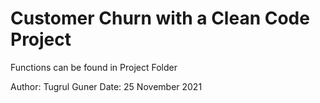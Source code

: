 # Customer Churn with a Clean Code Project

Functions can be found in Project Folder

Author: Tugrul Guner
Date: 25 November 2021



